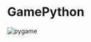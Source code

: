 # GamePython


![pygame](https://user-images.githubusercontent.com/42377719/66617272-d6124500-ebaa-11e9-837f-2d663ed75593.png)
